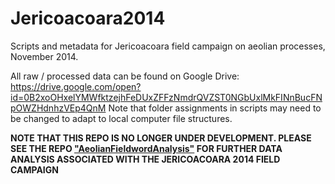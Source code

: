# Jericoacoara2014
Scripts and metadata for Jericoacoara field campaign on aeolian processes, November 2014.

All raw / processed data can be found on Google Drive:
https://drive.google.com/open?id=0B2xoOHxelYMWfktzejhFeDUxZFFzNmdrQVZST0NGbUxlMkFINnBucFNpOWZHdnhzVEp4QnM
Note that folder assignments in scripts may need to be changed to adapt to local computer file structures.

**NOTE THAT THIS REPO IS NO LONGER UNDER DEVELOPMENT. PLEASE SEE THE REPO ["AeolianFieldwordAnalysis"](https://github.com/raleighmartin/AeolianFieldworkAnalysis/) FOR FURTHER DATA ANALYSIS ASSOCIATED WITH THE JERICOACOARA 2014 FIELD CAMPAIGN**

